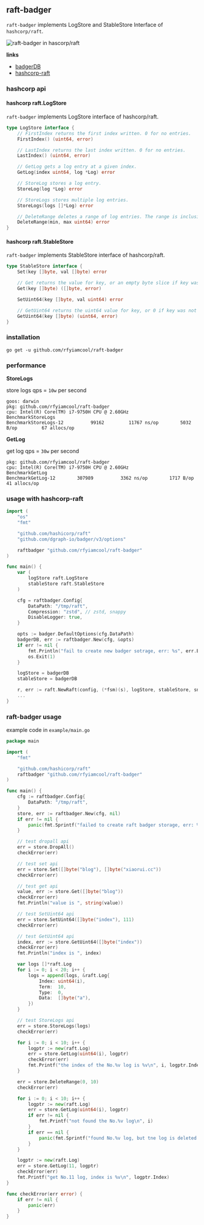 ## raft-badger

`raft-badger` implements LogStore and StableStore Interface of `hashcorp/raft`.

![raft-badger in hascorp/raft](./docs/design1.jpg)

**links**

- [badgerDB](https://github.com/dgraph-io/badger)
- [hashcorp-raft](https://github.com/hashicorp/raft)

### hashcorp api

#### hashcorp raft.LogStore

`raft-badger` implements LogStore interface of hashcorp/raft.

```go
type LogStore interface {
	// FirstIndex returns the first index written. 0 for no entries.
	FirstIndex() (uint64, error)

	// LastIndex returns the last index written. 0 for no entries.
	LastIndex() (uint64, error)

	// GetLog gets a log entry at a given index.
	GetLog(index uint64, log *Log) error

	// StoreLog stores a log entry.
	StoreLog(log *Log) error

	// StoreLogs stores multiple log entries.
	StoreLogs(logs []*Log) error

	// DeleteRange deletes a range of log entries. The range is inclusive.
	DeleteRange(min, max uint64) error
}
```

#### hashcorp raft.StableStore

`raft-badger` implements StableStore interface of hashcorp/raft.

```go
type StableStore interface {
	Set(key []byte, val []byte) error

	// Get returns the value for key, or an empty byte slice if key was not found.
	Get(key []byte) ([]byte, error)

	SetUint64(key []byte, val uint64) error

	// GetUint64 returns the uint64 value for key, or 0 if key was not found.
	GetUint64(key []byte) (uint64, error)
}
```

### installation

```
go get -u github.com/rfyiamcool/raft-badger
```

### performance

**StoreLogs**

store logs qps = `10w` per second

```
goos: darwin
pkg: github.com/rfyiamcool/raft-badger
cpu: Intel(R) Core(TM) i7-9750H CPU @ 2.60GHz
BenchmarkStoreLogs
BenchmarkStoreLogs-12    	   99162	     11767 ns/op	    5032 B/op	      67 allocs/op
```

**GetLog**

get log qps = `30w` per second

```
pkg: github.com/rfyiamcool/raft-badger
cpu: Intel(R) Core(TM) i7-9750H CPU @ 2.60GHz
BenchmarkGetLog
BenchmarkGetLog-12    	  307989	      3362 ns/op	    1717 B/op	      41 allocs/op
```

### usage with hashcorp-raft

```go
import (
	"os"
	"fmt"

	"github.com/hashicorp/raft"
	"github.com/dgraph-io/badger/v3/options"

	raftbadger "github.com/rfyiamcool/raft-badger"
)

func main() {
	var (
		logStore raft.LogStore
		stableStore raft.StableStore
	)

	cfg = raftbadger.Config{
		DataPath: "/tmp/raft",
		Compression: "zstd", // zstd, snappy
		DisableLogger: true,
	}

	opts := badger.DefaultOptions(cfg.DataPath)
	badgerDB, err := raftbadger.New(cfg, &opts)
	if err != nil {
		fmt.Println("fail to create new badger sotrage, err: %s", err.Error())
		os.Exit(1)
	}

	logStore = badgerDB
	stableStore = badgerDB

	r, err := raft.NewRaft(config, (*fsm)(s), logStore, stableStore, snapshots, transport)
	...
}
```

### raft-badger usage

example code in `example/main.go`

```go
package main

import (
	"fmt"

	"github.com/hashicorp/raft"
	raftbadger "github.com/rfyiamcool/raft-badger"
)

func main() {
	cfg := raftbadger.Config{
		DataPath: "/tmp/raft",
	}
	store, err := raftbadger.New(cfg, nil)
	if err != nil {
		panic(fmt.Sprintf("failed to create raft badger storage, err: %s", err.Error()))
	}

	// test dropall api
	err = store.DropAll()
	checkError(err)

	// test set api
	err = store.Set([]byte("blog"), []byte("xiaorui.cc"))
	checkError(err)

	// test get api
	value, err := store.Get([]byte("blog"))
	checkError(err)
	fmt.Println("value is ", string(value))

	// test SetUint64 api
	err = store.SetUint64([]byte("index"), 111)
	checkError(err)

	// test GetUint64 api
	index, err := store.GetUint64([]byte("index"))
	checkError(err)
	fmt.Println("index is ", index)

	var logs []*raft.Log
	for i := 0; i < 20; i++ {
		logs = append(logs, &raft.Log{
			Index: uint64(i),
			Term:  10,
			Type:  0,
			Data:  []byte("a"),
		})
	}

	// test StoreLogs api
	err = store.StoreLogs(logs)
	checkError(err)

	for i := 0; i < 10; i++ {
		logptr := new(raft.Log)
		err = store.GetLog(uint64(i), logptr)
		checkError(err)
		fmt.Printf("the index of the No.%v log is %v\n", i, logptr.Index)
	}

	err = store.DeleteRange(0, 10)
	checkError(err)

	for i := 0; i < 10; i++ {
		logptr := new(raft.Log)
		err = store.GetLog(uint64(i), logptr)
		if err != nil {
			fmt.Printf("not found the No.%v log\n", i)
		}
		if err == nil {
			panic(fmt.Sprintf("found No.%v log, but tne log is deleted \n", i))
		}
	}

	logptr := new(raft.Log)
	err = store.GetLog(11, logptr)
	checkError(err)
	fmt.Printf("get No.11 log, index is %v\n", logptr.Index)
}

func checkError(err error) {
	if err != nil {
		panic(err)
	}
}
```